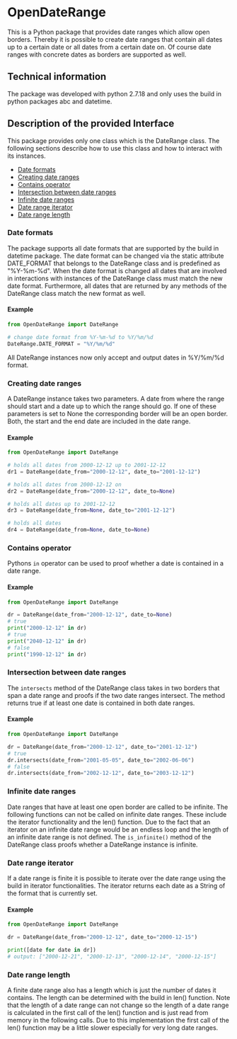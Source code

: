 # OpenDateRange
This is a Python package that provides date ranges which allow open borders.
Thereby it is possible to create date ranges that contain all dates 
up to a certain date or all dates from a certain date on. Of course date ranges 
with concrete dates as borders are supported as well.

## Technical information
The package was developed with python 2.7.18 and only uses the build in 
python packages abc and datetime.

## Description of the provided Interface
This package provides only one class which is the DateRange class.
The following sections describe how to use this class and how to 
interact with its instances.
* [Date formats](#date-formats)
* [Creating date ranges](#creating-date-ranges)
* [Contains operator](#contains-operator)
* [Intersection between date ranges](#intersection-between-date-ranges)
* [Infinite date ranges](#infinite-date-ranges)
* [Date range iterator](#date-range-iterator)
* [Date range length](#date-range-length)

### Date formats
The package supports all date formats that are supported by the 
build in datetime package. The date format can be changed via 
the static attribute DATE_FORMAT that belongs to the DateRange class and
is predefined as "%Y-%m-%d". When the date format is changed 
all dates that are involved in interactions with instances of the DateRange
class must match the new date format. Furthermore, all dates that are returned
by any methods of the DateRange class match the new format as well.
#### Example

```python
from OpenDateRange import DateRange

# change date format from %Y-%m-%d to %Y/%m/%d
DateRange.DATE_FORMAT = "%Y/%m/%d"
```
All DateRange instances now only accept and output dates in %Y/%m/%d format.

### Creating date ranges
A DateRange instance takes two parameters. A date from where the range
should start and a date up to which the range should go. If one of 
these parameters is set to None the corresponding border will be
an open border. Both, the start and the end date are included in the date range.
#### Example

```python
from OpenDateRange import DateRange

# holds all dates from 2000-12-12 up to 2001-12-12
dr1 = DateRange(date_from="2000-12-12", date_to="2001-12-12")

# holds all dates from 2000-12-12 on
dr2 = DateRange(date_from="2000-12-12", date_to=None)

# holds all dates up to 2001-12-12
dr3 = DateRange(date_from=None, date_to="2001-12-12")

# holds all dates
dr4 = DateRange(date_from=None, date_to=None)
```

### Contains operator
Pythons `in` operator can be used to proof whether a date is contained in
a date range.
#### Example

```python
from OpenDateRange import DateRange

dr = DateRange(date_from="2000-12-12", date_to=None)
# true
print("2000-12-12" in dr)
# true
print("2040-12-12" in dr)
# false
print("1990-12-12" in dr)
```

### Intersection between date ranges
The `intersects` method of the DateRange class takes in
two borders that span a date range and proofs if the two date
ranges intersect. The method returns true if at least 
one date is contained in both date ranges.
#### Example

```python
from OpenDateRange import DateRange

dr = DateRange(date_from="2000-12-12", date_to="2001-12-12")
# true
dr.intersects(date_from="2001-05-05", date_to="2002-06-06")
# false
dr.intersects(date_from="2002-12-12", date_to="2003-12-12")
```

### Infinite date ranges
Date ranges that have at least one open border are called to be infinite.
The following functions can not be called on infinite date ranges. These
include the iterator functionality and the len() function. Due to the fact
that an iterator on an infinite date range would be an endless loop and
the length of an infinite date range is not defined. The `is_infinite()` 
method of the DateRange class proofs whether a DateRange instance is infinite.

### Date range iterator
If a date range is finite it is possible to iterate over the date range
using the build in iterator functionalities. The iterator returns
each date as a String of the format that is currently set.
#### Example

```python
from OpenDateRange import DateRange

dr = DateRange(date_from="2000-12-12", date_to="2000-12-15")

print([date for date in dr])
# output: ["2000-12-21", "2000-12-13", "2000-12-14", "2000-12-15"]
```

### Date range length
A finite date range also has a length which is just the number of dates
it contains. The length can be determined with the build in len() function.
Note that the length of a date range can not change so the length of 
a date range is calculated in the first call of the len() function and 
is just read from memory in the following calls. Due to this implementation the first call 
of the len() function may be a little slower especially for very 
long date ranges.

